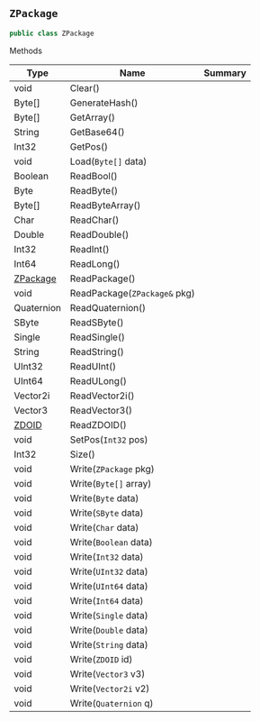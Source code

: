 ## `ZPackage`

```csharp
public class ZPackage

```

Methods

| Type | Name | Summary | 
| --- | --- | --- | 
| void | Clear() |  | 
| Byte[] | GenerateHash() |  | 
| Byte[] | GetArray() |  | 
| String | GetBase64() |  | 
| Int32 | GetPos() |  | 
| void | Load(`Byte[]` data) |  | 
| Boolean | ReadBool() |  | 
| Byte | ReadByte() |  | 
| Byte[] | ReadByteArray() |  | 
| Char | ReadChar() |  | 
| Double | ReadDouble() |  | 
| Int32 | ReadInt() |  | 
| Int64 | ReadLong() |  | 
| [ZPackage](./ZPackage.md) | ReadPackage() |  | 
| void | ReadPackage(`ZPackage&` pkg) |  | 
| Quaternion | ReadQuaternion() |  | 
| SByte | ReadSByte() |  | 
| Single | ReadSingle() |  | 
| String | ReadString() |  | 
| UInt32 | ReadUInt() |  | 
| UInt64 | ReadULong() |  | 
| Vector2i | ReadVector2i() |  | 
| Vector3 | ReadVector3() |  | 
| [ZDOID](./ZDOID.md) | ReadZDOID() |  | 
| void | SetPos(`Int32` pos) |  | 
| Int32 | Size() |  | 
| void | Write(`ZPackage` pkg) |  | 
| void | Write(`Byte[]` array) |  | 
| void | Write(`Byte` data) |  | 
| void | Write(`SByte` data) |  | 
| void | Write(`Char` data) |  | 
| void | Write(`Boolean` data) |  | 
| void | Write(`Int32` data) |  | 
| void | Write(`UInt32` data) |  | 
| void | Write(`UInt64` data) |  | 
| void | Write(`Int64` data) |  | 
| void | Write(`Single` data) |  | 
| void | Write(`Double` data) |  | 
| void | Write(`String` data) |  | 
| void | Write(`ZDOID` id) |  | 
| void | Write(`Vector3` v3) |  | 
| void | Write(`Vector2i` v2) |  | 
| void | Write(`Quaternion` q) |  | 


